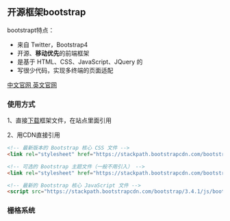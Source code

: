 ## 开源框架bootstrap

bootstrapt特点：

- 来自 Twitter，Bootstrap4
- 开源、**移动优先**的前端框架 
- 是基于 HTML、CSS、JavaScript、JQuery 的 
- 写很少代码，实现多终端的页面适配

[中文官网 ](https://www.bootcss.com/)    [英文官网](https://getbootstrap.com/)



### 使用方式

1、直接[下载](https://v3.bootcss.com/getting-started/)框架文件，在站点里面引用

2、用CDN直接引用

```html
<!-- 最新版本的 Bootstrap 核心 CSS 文件 -->
<link rel="stylesheet" href="https://stackpath.bootstrapcdn.com/bootstrap/3.4.1/css/bootstrap.min.css" integrity="sha384-HSMxcRTRxnN+Bdg0JdbxYKrThecOKuH5zCYotlSAcp1+c8xmyTe9GYg1l9a69psu" crossorigin="anonymous">

<!-- 可选的 Bootstrap 主题文件（一般不用引入） -->
<link rel="stylesheet" href="https://stackpath.bootstrapcdn.com/bootstrap/3.4.1/css/bootstrap-theme.min.css" integrity="sha384-6pzBo3FDv/PJ8r2KRkGHifhEocL+1X2rVCTTkUfGk7/0pbek5mMa1upzvWbrUbOZ" crossorigin="anonymous">

<!-- 最新的 Bootstrap 核心 JavaScript 文件 -->
<script src="https://stackpath.bootstrapcdn.com/bootstrap/3.4.1/js/bootstrap.min.js" integrity="sha384-aJ21OjlMXNL5UyIl/XNwTMqvzeRMZH2w8c5cRVpzpU8Y5bApTppSuUkhZXN0VxHd" crossorigin="anonymous"></script>
```



### 栅格系统
